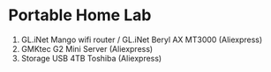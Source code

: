 # Portable Home Lab

1. GL.iNet Mango wifi router / GL.iNet Beryl AX MT3000 (Aliexpress)  
2. GMKtec G2 Mini Server  (Aliexpress) 
3. Storage USB 4TB Toshiba (Aliexpress)

